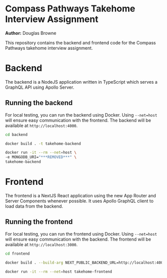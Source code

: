 # Compass Pathways Takehome Interview Assignment

**Author:** Douglas Browne

This repository contains the backend and frontend code for the Compass Pathways takehome interview assignment.

# Backend

The backend is a NodeJS application written in TypeScript which serves a GraphQL API using Apollo Server.

## Running the backend

For local testing, you can run the backend using Docker. Using `--net=host` will ensure easy communication with the frontend. The backend will be available at `http://localhost:4000`.

```bash
cd backend

docker build . -t takehome-backend 

docker run -it --rm --net=host \
-e MONGODB_URI="***REMOVED***" \
takehome-backend
```

# Frontend

The frontend is a NextJS React application using the new App Router and Server Components whenever possible. It uses Apollo GraphQL client to load data from the backend.

## Running the frontend

For local testing, you can run the frontend using Docker. Using `--net=host` will ensure easy communication with the backend. The frontend will be available at `http://localhost:3000`.

```bash
cd frontend

docker build . --build-arg NEXT_PUBLIC_BACKEND_URL=http://localhost:4000 -t takehome-frontend

docker run -it --rm --net=host takehome-frontend
```